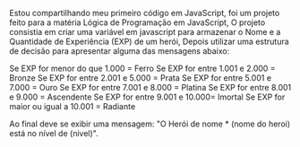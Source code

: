 Estou compartilhando meu primeiro código em JavaScript, foi um projeto feito para a matéria Lógica de Programação em JavaScript, 
O projeto consistia em criar uma variável em javascript para armazenar o Nome e a Quantidade de Experiência (EXP) de um herói, 
Depois utilizar uma estrutura de decisão para apresentar alguma das mensagens abaixo: 

Se EXP for menor do que 1.000 = Ferro
Se EXP for entre 1.001 e 2.000 = Bronze
Se EXP for entre 2.001 e 5.000 = Prata
Se EXP for entre 5.001 e 7.000 = Ouro
Se EXP for entre 7.001 e 8.000 = Platina
Se EXP for entre 8.001 e 9.000 = Ascendente
Se EXP for entre 9.001 e 10.000= Imortal
Se EXP for maior ou igual a 10.001 = Radiante

Ao final deve se exibir uma mensagem:
"O Herói de nome * (nome do heroi) está no nível de (nivel)".

